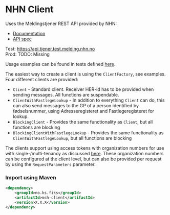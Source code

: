 # NHN Client

Uses the Meldingstjener REST API provided by NHN:
- [Documentation](https://utviklerportal.nhn.no/informasjonstjenester/meldingstjener/edi-20/edi-20-ekstern-docs/docs/meldingstjener-rest-apimd)
- [API spec](https://api.tjener.test.melding.nhn.no/swagger/index.html)

Test: https://api.tjener.test.melding.nhn.no  
Prod: TODO: Missing

Usage examples can be found in tests defined [here](src/test/kotlin/no/ks/fiks/nhn/examples).

The easiest way to create a client is using the `ClientFactory`, see examples.  
Four different clients are provided:
- `Client` - Standard client. Receiver HER-id has to be provided when sending messages. All functions are suspendable.
- `ClientWithFastlegeLookup` - In addition to everything `Client` can do, this can also send messages to the GP of a person identified by fødselsnummer, using Adresseregisteret and Fastlegeregisteret for lookup.
- `BlockingClient` - Provides the same functionality as `Client`, but all functions are blocking
- `BlockingClientWithFastlegeLookup` - Provides the same functionality as `ClientWithFastlegeLookup`, but all functions are blocking

The clients support using access tokens with organization numbers for use with single-/multi-tenancy as discussed [here](https://utviklerportal.nhn.no/informasjonstjenester/helseid/bruksmoenstre-og-eksempelkode/bruk-av-helseid/docs/tekniske-mekanismer/organisasjonsnumre_enmd).
These organization numbers can be configured at the client level, but can also be provided per request by using the `RequestParameters` parameter.


### Import using Maven
```xml
<dependency>
    <groupId>no.ks.fiks</groupId>
    <artifactId>msh-client</artifactId>
    <version>X.X.X</version>
</dependency>
```